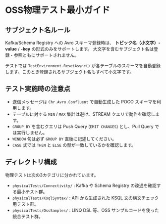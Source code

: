 # OSS物理テスト最小ガイド

## サブジェクト名ルール

Kafka/Schema Registry への Avro スキーマ登録時は、 **トピック名（小文字）-value** / **-key** の形式のみをサポートします。 
大文字を含むサブジェクト名は登録・参照ともにサポートされません。 

テストでは `TestEnvironment.ResetAsync()` が各テーブルのスキーマを自動登録します。このとき登録されるサブジェクト名もすべて小文字です。

## テスト実施時の注意点
- 送信メッセージは `Chr.Avro.Confluent` で自動生成した POCO スキーマを利用します。
- テーブルに対する `MIN` / `MAX` 集計は避け、STREAM クエリで動作を確認します。
- `GROUP BY` を含むクエリは Push Query (`EMIT CHANGES`) とし、Pull Query では実行しません。
- `WINDOW` 句は必ず `GROUP BY` 直後に記述してください。
- `CASE` 式では `THEN` と `ELSE` の型が一致しているかを確認します。


## ディレクトリ構成

物理テストは次の3カテゴリに分かれています。

- `physicalTests/Connectivity/` : Kafka や Schema Registry の疎通を確認する最小テスト群。
- `physicalTests/KsqlSyntax/` : API から生成された KSQL 文の構文チェック用テスト群。
- `physicalTests/OssSamples/` : LINQ DSL 等、OSS サンプルコードを使った統合テスト群。
